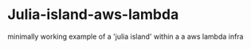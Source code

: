 # Julia-island-aws-lambda 
minimally working example of a 'julia island' within a a aws lambda infra
